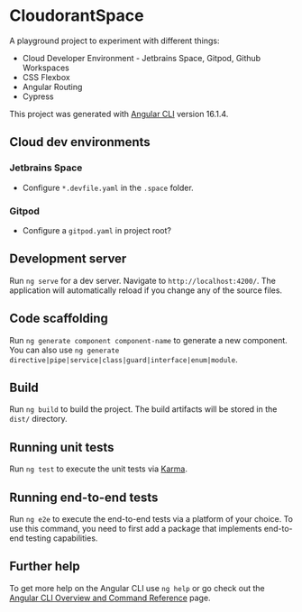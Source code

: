 # CloudorantSpace

A playground project to experiment with different things:

* Cloud Developer Environment - Jetbrains Space, Gitpod, Github Workspaces
* CSS Flexbox
* Angular Routing
* Cypress

This project was generated with [Angular CLI](https://github.com/angular/angular-cli) version 16.1.4.

## Cloud dev environments

### Jetbrains Space

* Configure `*.devfile.yaml` in the `.space` folder.

### Gitpod

* Configure a `gitpod.yaml` in project root?

## Development server

Run `ng serve` for a dev server. Navigate to `http://localhost:4200/`. The application will automatically reload if you
change any of the source files.

## Code scaffolding

Run `ng generate component component-name` to generate a new component. You can also
use `ng generate directive|pipe|service|class|guard|interface|enum|module`.

## Build

Run `ng build` to build the project. The build artifacts will be stored in the `dist/` directory.

## Running unit tests

Run `ng test` to execute the unit tests via [Karma](https://karma-runner.github.io).

## Running end-to-end tests

Run `ng e2e` to execute the end-to-end tests via a platform of your choice. To use this command, you need to first add a
package that implements end-to-end testing capabilities.

## Further help

To get more help on the Angular CLI use `ng help` or go check out
the [Angular CLI Overview and Command Reference](https://angular.io/cli) page.
